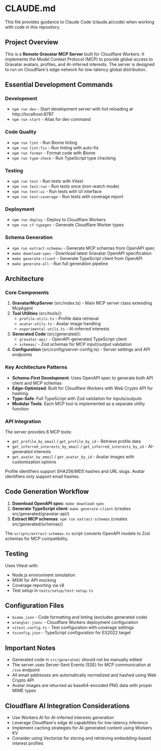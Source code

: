 # CLAUDE.md

This file provides guidance to Claude Code (claude.ai/code) when working with code in this repository.

## Project Overview

This is a **Remote Gravatar MCP Server** built for Cloudflare Workers. It implements the Model Context Protocol (MCP) to provide global access to Gravatar avatars, profiles, and AI-inferred interests. The server is designed to run on Cloudflare's edge network for low-latency global distribution.

## Essential Development Commands

### Development
- `npm run dev` - Start development server with hot reloading at http://localhost:8787
- `npm run start` - Alias for dev command

### Code Quality
- `npm run lint` - Run Biome linting
- `npm run lint:fix` - Run linting with auto-fix
- `npm run format` - Format code with Biome
- `npm run type-check` - Run TypeScript type checking

### Testing
- `npm run test` - Run tests with Vitest
- `npm run test:run` - Run tests once (non-watch mode)
- `npm run test:ui` - Run tests with UI interface
- `npm run test:coverage` - Run tests with coverage report

### Deployment
- `npm run deploy` - Deploy to Cloudflare Workers
- `npm run cf-typegen` - Generate Cloudflare Worker types

### Schema Generation
- `npm run extract-schemas` - Generate MCP schemas from OpenAPI spec
- `make download-spec` - Download latest Gravatar OpenAPI specification
- `make generate-client` - Generate TypeScript client from OpenAPI
- `make generate-all` - Run full generation pipeline

## Architecture

### Core Components

1. **GravatarMcpServer** (src/index.ts) - Main MCP server class extending McpAgent
2. **Tool Utilities** (src/tools/):
   - `profile-utils.ts` - Profile data retrieval
   - `avatar-utils.ts` - Avatar image handling
   - `experimental-utils.ts` - AI-inferred interests
3. **Generated Code** (src/generated/):
   - `gravatar-api/` - OpenAPI-generated TypeScript client
   - `schemas/` - Zod schemas for MCP input/output validation
4. **Configuration** (src/config/server-config.ts) - Server settings and API endpoints

### Key Architecture Patterns

- **Schema-First Development**: Uses OpenAPI spec to generate both API client and MCP schemas
- **Edge-Optimized**: Built for Cloudflare Workers with Web Crypto API for hashing
- **Type-Safe**: Full TypeScript with Zod validation for inputs/outputs
- **Modular Tools**: Each MCP tool is implemented as a separate utility function

### API Integration

The server provides 6 MCP tools:
- `get_profile_by_email` / `get_profile_by_id` - Retrieve profile data
- `get_inferred_interests_by_email` / `get_inferred_interests_by_id` - AI-generated interests
- `get_avatar_by_email` / `get_avatar_by_id` - Avatar images with customization options

Profile identifiers support SHA256/MD5 hashes and URL slugs. Avatar identifiers only support email hashes.

## Code Generation Workflow

1. **Download OpenAPI spec**: `make download-spec`
2. **Generate TypeScript client**: `make generate-client` (creates src/generated/gravatar-api/)
3. **Extract MCP schemas**: `npm run extract-schemas` (creates src/generated/schemas/)

The `scripts/extract-schemas.ts` script converts OpenAPI models to Zod schemas for MCP compatibility.

## Testing

Uses Vitest with:
- Node.js environment simulation
- MSW for API mocking
- Coverage reporting via v8
- Test setup in `tests/setup/test-setup.ts`

## Configuration Files

- `biome.json` - Code formatting and linting (excludes generated code)
- `wrangler.jsonc` - Cloudflare Workers deployment configuration
- `vitest.config.ts` - Test configuration with coverage settings
- `tsconfig.json` - TypeScript configuration for ES2022 target

## Important Notes

- Generated code in `src/generated/` should not be manually edited
- The server uses Server-Sent Events (SSE) for MCP communication at `/sse` endpoint
- All email addresses are automatically normalized and hashed using Web Crypto API
- Avatar images are returned as base64-encoded PNG data with proper MIME types

## Cloudflare AI Integration Considerations

- Use Workers AI for AI-inferred interests generation
- Leverage Cloudflare's edge AI capabilities for low-latency inference
- Implement caching strategies for AI-generated content using Workers KV
- Consider using Vectorize for storing and retrieving embedding-based interest profiles